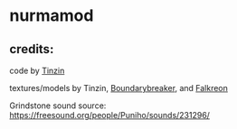 # nurmamod
## credits:
code by [Tinzin](https://github.com/deli73)

textures/models by Tinzin, [Boundarybreaker](https://github.com/Boundarybreaker), and [Falkreon](https://github.com/falkreon)

Grindstone sound source: https://freesound.org/people/Puniho/sounds/231296/
